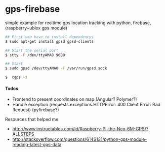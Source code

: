 # gps-firebase
simple example for realtime gps location tracking with python, firebase, (raspberry+ublox gps module)


```sh
## First you have to install dependencys
$ sudo apt-get install gpsd gpsd-clients

## Start the serial port
$ stty -F /dev/ttyAMA0 9600

## Start
$ sudo gpsd /dev/ttyAMA0 -F /var/run/gpsd.sock

$  cgps -s
```


#### Todos
- Frontend to present coordinates on map (Angular? Polymer?)
- Handle exception (requests.exceptions.HTTPError: 400 Client Error: Bad Request) (pyfirebase?)


Resources that helped me
- http://www.instructables.com/id/Raspberry-Pi-the-Neo-6M-GPS/?ALLSTEPS
- http://stackoverflow.com/questions/6146131/python-gps-module-reading-latest-gps-data
